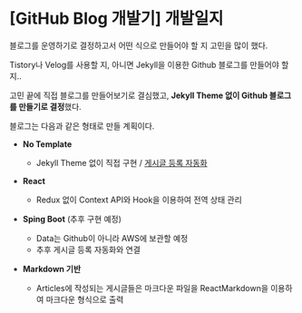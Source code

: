 # [GitHub Blog 개발기] 개발일지

블로그를 운영하기로 결정하고서 어떤 식으로 만들어야 할 지 고민을 많이 했다.

Tistory나 Velog를 사용할 지, 아니면 Jekyll을 이용한 Github 블로그를 만들어야 할 지..

고민 끝에 직접 블로그를 만들어보기로 결심했고, **Jekyll Theme 없이 Github 블로그를 만들기로 결정**했다.



블로그는 다음과 같은 형태로 만들 계획이다.

- **No Template**
  - Jekyll Theme 없이 직접 구현 / <u>게시글 등록 자동화</u>
  
- **React**
  - Redux 없이 Context API와 Hook을 이용하여 전역 상태 관리

- **Sping Boot** (추후 구현 예정)
  - Data는 Github이 아니라 AWS에 보관할 예정
  - 추후 게시글 등록 자동화와 연결
- **Markdown 기반**
  
  - Articles에 작성되는 게시글들은 마크다운 파일을 ReactMarkdown을 이용하여 마크다운 형식으로 출력

